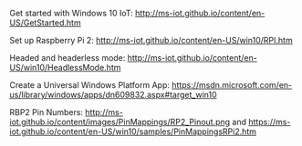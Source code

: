 Get started with Windows 10 IoT: http://ms-iot.github.io/content/en-US/GetStarted.htm

Set up Raspberry Pi 2: http://ms-iot.github.io/content/en-US/win10/RPI.htm

Headed and headerless mode: http://ms-iot.github.io/content/en-US/win10/HeadlessMode.htm

Create a Universal Windows Platform App: https://msdn.microsoft.com/en-us/library/windows/apps/dn609832.aspx#target_win10

RBP2 Pin Numbers: http://ms-iot.github.io/content/images/PinMappings/RP2_Pinout.png
and https://ms-iot.github.io/content/en-US/win10/samples/PinMappingsRPi2.htm
